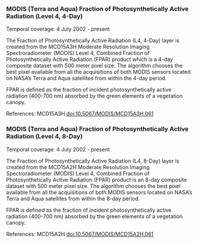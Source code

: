 ### MODIS (Terra and Aqua) Fraction of Photosynthetically Active Radiation (Level 4, 4-Day)
Temporal coverage: 4 July 2002 - present

The Fraction of Photosynthetically Active Radiation (L4, 4-Day) layer is created from the MCD15A3H Moderate Resolution Imaging Spectroradiometer (MODIS) Level 4, Combined Fraction of Photosynthetically Active Radiation (FPAR) product which is a 4-day composite dataset with 500 meter pixel size. The algorithm chooses the best pixel available from all the acquisitions of both MODIS sensors located on NASA’s Terra and Aqua satellites from within the 4-day period.

FPAR is defined as the fraction of incident photosynthetically active radiation (400-700 nm) absorbed by the green elements of a vegetation canopy.

References: MCD15A3H [doi:10.5067/MODIS/MCD15A3H.061](https://doi.org/10.5067/MODIS/MCD15A3H.061)

### MODIS (Terra and Aqua) Fraction of Photosynthetically Active Radiation (Level 4, 8-Day)
Temporal coverage: 4 July 2002 - present

The Fraction of Photosynthetically Active Radiation (L4, 8-Day) layer is created from the MCD15A2H Moderate Resolution Imaging Spectroradiometer (MODIS) Level 4, Combined Fraction of Photosynthetically Active Radiation (FPAR) product is an 8-day composite dataset with 500 meter pixel size. The algorithm chooses the best pixel available from all the acquisitions of both MODIS sensors located on NASA’s Terra and Aqua satellites from within the 8-day period.

FPAR is defined as the fraction of incident photosynthetically active radiation (400-700 nm) absorbed by the green elements of a vegetation canopy.

References: MCD15A2H [doi:10.5067/MODIS/MCD15A2H.061](https://doi.org/10.5067/MODIS/MCD15A2H.061)
